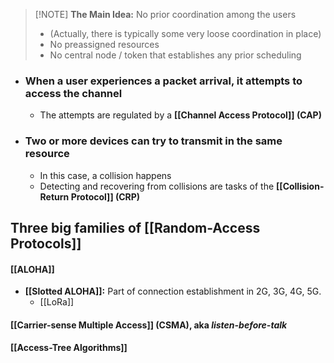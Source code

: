 
> [!NOTE] **The Main Idea:** No prior coordination among the users
> - (Actually, there is typically some very loose coordination in place)
> - No preassigned resources
> - No central node / token that establishes any prior scheduling
- ### When a user experiences a packet arrival, it attempts to access the channel
	- The attempts are regulated by a **[[Channel Access Protocol]] (CAP)** 
- ### Two or more devices can try to transmit in the same resource
	- In this case, a collision happens
	- Detecting and recovering from collisions are tasks of the **[[Collision-Return Protocol]] (CRP)**
## Three big families of [[Random-Access Protocols]]
#### [[ALOHA]]
- **[[Slotted ALOHA]]:** Part of connection establishment in 2G, 3G, 4G, 5G.
	- [[LoRa]]
#### [[Carrier-sense Multiple Access]] (CSMA), aka _listen-before-talk_

#### [[Access-Tree Algorithms]]

